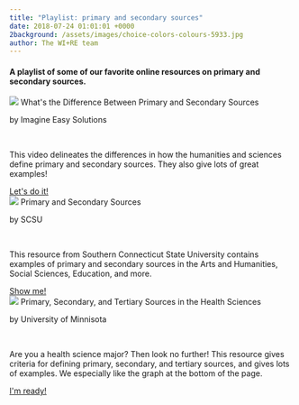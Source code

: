 ```yaml
---
title: "Playlist: primary and secondary sources"
date: 2018-07-24 01:01:01 +0000
2background: /assets/images/choice-colors-colours-5933.jpg
author: The WI+RE team 
---
```


#### A playlist of some of our favorite online resources on primary and secondary sources.

<div class="row">
    <div class="col s12 m6">
      <div class="card">
        <div class="card-image">
          <img src="{{site.baseurl}}/assets/images/blur-close-up-design-196645.jpg">
          <span class="card-title">What's the Difference Between Primary and Secondary Sources</span>
        </div>
        <div class="card-content">
          <p>by Imagine Easy Solutions</p>
            <br>
          <p>This video delineates the differences in how the humanities and sciences define primary and secondary sources. They also give lots of great examples!</p>
        </div>
        <div class="card-action">
          <a href="https://www.youtube.com/watch?v=1m5l_FnHZ0o" target="_blank">Let's do it!</a>
        </div>
      </div>
    </div>
    <div class="col s12 m6">
      <div class="card">
        <div class="card-image">
          <img src="{{site.baseurl}}/assets/images/sand-full-size.jpg">
          <span class="card-title">Primary and Secondary Sources</span>
        </div>
        <div class="card-content">
          <p>by SCSU</p>
            <br>
          <p>This resource from Southern Connecticut State University contains examples of primary and secondary sources in the Arts and Humanities, Social Sciences, Education, and more.</p>
        </div>
        <div class="card-action">
          <a href="https://libguides.southernct.edu/c.php?g=7346&p=35333" target="_blank">Show me!</a>
        </div>
      </div>
    </div>
  </div>
<div class="row">
    <div class="col s12 m6">
      <div class="card">
        <div class="card-image">
          <img src="{{site.baseurl}}/assets/images/choice-colors-colours-5933.jpg">
          <span class="card-title">Primary, Secondary, and Tertiary Sources in the Health Sciences</span>
        </div>
        <div class="card-content">
          <p>by University of Minnisota</p>
            <br>
          <p>Are you a health science major? Then look no further! This resource gives criteria for defining primary, secondary, and tertiary sources, and gives lots of examples. We especially like the graph at the bottom of the page.</p>
        </div>
        <div class="card-action">
          <a href="https://hsl.lib.umn.edu/biomed/help/primary-secondary-and-tertiary-sources-health-sciences" target="_blank">I'm ready!</a>
        </div>
      </div>
    </div>
  </div>
